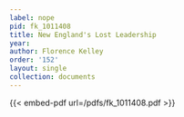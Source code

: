 ```yaml
---
label: nope
pid: fk_1011408
title: New England's Lost Leadership
year:
author: Florence Kelley
order: '152'
layout: single
collection: documents
---
```



{{< embed-pdf url=/pdfs/fk_1011408.pdf >}}